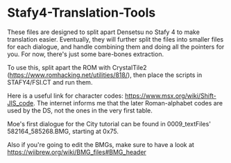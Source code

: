 # Stafy4-Translation-Tools
These files are designed to split apart Densetsu no Stafy 4 to make translation easier. Eventually, they will further split the files into smaller files for each
dialogue, and handle combining them and doing all the pointers for you. For now, there's just some bare-bones extraction.

To use this, split apart the ROM with CrystalTile2 (https://www.romhacking.net/utilities/818/), then place the scripts in STAFY4/FSI.CT and run them.

Here is a useful link for character codes: https://www.msx.org/wiki/Shift-JIS_code. The internet informs me that the later Roman-alphabet codes are used by the DS,
not the ones in the very first table.

Moe's first dialogue for the City tutorial can be found in 0009_textFiles' 582164_585268.BMG, starting at 0x75.

Also if you're going to edit the BMGs, make sure to have a look at https://wiibrew.org/wiki/BMG_files#BMG_header